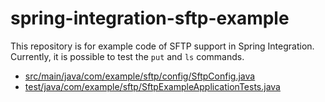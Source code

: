 # spring-integration-sftp-example

This repository is for example code of SFTP support in Spring Integration.  
Currently, it is possible to test the `put` and `ls` commands.

- [src/main/java/com/example/sftp/config/SftpConfig.java](https://github.com/conbrio1/spring-integration-sftp-example/blob/master/src/main/java/com/example/sftp/config/SftpConfig.java)
- [test/java/com/example/sftp/SftpExampleApplicationTests.java](https://github.com/conbrio1/spring-integration-sftp-example/blob/master/src/test/java/com/example/sftp/SftpExampleApplicationTests.java)
